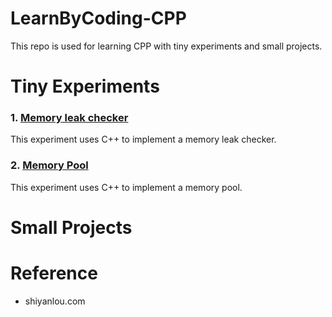 # LearnByCoding-CPP
This repo is used for learning CPP with tiny experiments and small projects. 

# Tiny Experiments
### 1. [Memory leak checker](./MemoryLeakChecker)
This experiment uses C++ to implement a memory leak checker.
### 2. [Memory Pool](./MemoryPool)
This experiment uses C++ to implement a memory pool.

# Small Projects

# Reference
- shiyanlou.com
